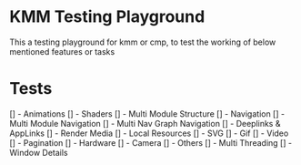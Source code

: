 # KMM Testing Playground

This a testing playground for kmm or cmp, to test the working of below mentioned features or tasks

# Tests
[] - Animations
[] - Shaders
[] - Multi Module Structure
[] - Navigation
    [] - Multi Module Navigation
    [] - Multi Nav Graph Navigation
[] - Deeplinks & AppLinks
[] - Render Media
    [] - Local Resources
    [] - SVG
    [] - Gif
    [] - Video
[] - Pagination
[] - Hardware
    [] - Camera
    [] - Others
[] - Multi Threading
[] - Window Details